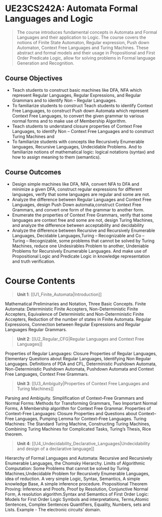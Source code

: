 # UE23CS242A: Automata Formal Languages and Logic

> The course introduces fundamental concepts in Automata and Formal Languages and their application to Logic. The course covers the notions of Finite State Automaton, Regular expression, Push down Automaton, Context Free Languages and Turing Machines. These abstract and formal models and their usage in Propositional and First Order Predicate Logic, allow for solving problems in Formal language Generation and Recognition.

## Course Objectives

- Teach students to construct basic machines like DFA, NFA which represent Regular Languages, Regular Expressions, and Regular Grammars and to identify Non – Regular Languages.
- To familiarize students to construct Teach students to identify Context Free Languages, to construct Push down Automata which represent Context Free Languages, to convert the given grammar to various normal forms and to make use of Membership Algorithm.
- Teach students to understand closure properties of Context Free Languages, to identify Non – Context Free Languages and to construct Turing Machines and
- To familiarize students with concepts like Recursively Enumerable languages, Recursive Languages, Undecidable Problems. And to familiarize notions of mathematical logic: logical notations (syntax) and how to assign meaning to them (semantics).

## Course Outcomes

- Design simple machines like DFA, NFA, convert NFA to DFA and minimize a given DFA, construct regular expressions for different languages, verify that some languages are regular and some are not.
- Analyze the difference between Regular Languages and Context Free Languages, design Push Down automata,construct Context Free Grammars, and convert one form of the grammar to another form.
- Enumerate the properties of Context Free Grammars, verify that some languages are context free and some are not, design Turing Machines, and analyze the difference between acceptability and decidability
- Analyze the difference between Recursive and Recursively Enumerable Languages, Decidable Languages,Turing – Recognizable and Co – Turing – Recognizable, some problems that cannot be solved by Turing Machines, reduce one Undesirables Problem to another, Undeniable Problems for Recursively Enumerable Languages. And make use of Propositional Logic and Predicate Logic in knowledge representation and truth verification.

# Course Contents

>**Unit 1**: [[U1_Finite_Automata|Introduction]]

Mathematical Preliminaries and Notation, Three Basic Concepts. Finite Automata: Deterministic Finite Accepters, Non-Deterministic Finite Accepters, Equivalence of Deterministic and Non-Deterministic Finite Accepters, Reduction of the number of states in Finite Automata. Regular Expressions, Connection between Regular Expressions and Regular Languages Regular Grammars.

>**Unit 2**: [[U2_Regular_CFG|Regular Languages and Context Free Languages]]

Properties of Regular Languages: Closure Properties of Regular Languages, Elementary Questions about Regular Languages, Identifying Non Regular Languages. Definitions of PDA and CFL, Deterministic Pushdown Automata, Non-Deterministic Pushdown Automata, Pushdown Automata and Context Free Languages, Context Free Grammars.

> **Unit 3**: [[U3_Ambiguity|Properties of Context Free Languages and Turing Machines]]

Parsing and Ambiguity. Simplification of Context–Free Grammars and Normal Forms: Methods for Transforming Grammars, Two Important Normal Forms, A Membership algorithm for Context Free Grammar. Properties of Context-Free Languages: Closure Properties and Questions about Context–Free Languages, Pumping Lemma for Context–Free Languages. Turing Machines: The Standard Turing Machine, Constructing Turing Machines, Combining Turing Machines for Complicated Tasks, Turing’s Thesis, Rice theorem.

>**Unit 4**: [[U4_Undecidability_Declarative_Languages|Undecidability and design of a declarative language]]

Hierarchy of Formal Languages and Automata: Recursive and Recursively Enumerable Languages, the Chomsky Hierarchy. Limits of Algorithmic Computation: Some Problems that cannot be solved by Turing Machines,Undecidable Problem for Recursively Enumerable Languages, idea of reduction. A very simple Logic, Syntax, Semantics, A simple knowledge Base, A simple inference procedure. Propositional Theorem Proving: Inference and Proofs, Proof by Resolution, Conjunctive Normal Form, A resolution algorithm.Syntax and Semantics of First Order Logic: Models for First Order Logic Symbols and interpretations, Terms,Atomic Sentences, Complex Sentences Quantifiers, Equality, Numbers, sets and Lists. Example - The electronic circuits’ domain.
